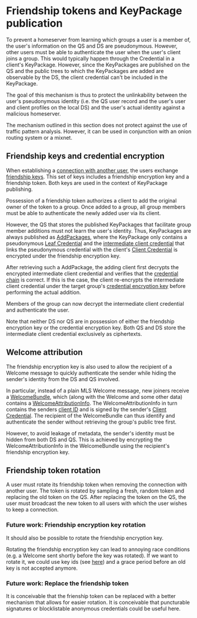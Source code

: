 # Friendship tokens and KeyPackage publication

To prevent a homeserver from learning which groups a user is a member of, the user's information on the QS and DS are pseudonymous. However, other users must be able to authenticate the user when the user's client joins a group. This would typically happen through the Credential in a client's KeyPackage. However, since the KeyPackages are published on the QS and the public trees to which the KeyPackages are added are observable by the DS, the client credential can't be included in the KeyPackage.

The goal of this mechanism is thus to protect the unlinkability between the user's pseudonymous identity (i.e. the QS user record and the user's user and client profiles on the local DS) and the user's actual identity against a malicious homeserver.

The mechanism outlined in this section does not protect against the use of traffic pattern analysis. However, it can be used in conjunction with an onion routing system or a mixnet.

## Friendship keys and credential encryption

When establishing a [connection with another user](../authentication_service/connection_establishment.md), the users exchange [friendship keys](../glossary.md#friendship-keys). This set of keys includes a friendship encryption key and a friendship token. Both keys are used in the context of KeyPackage publishing.

Possession of a friendship token authorizes a client to add the original owner of the token to a group. Once added to a group, all group members must be able to authenticate the newly added user via its client.

However, the QS that stores the published KeyPackages that facilitate group member additions must not learn the user's identity. Thus, KeyPackages are always published as [AddPackages](../glossary.md#addpackage), where the KeyPackage only contains a pseudonymous [Leaf Credential](../authentication_service/credentials.md#leaf-credentials) and the [intermediate client credential](../authentication_service/credentials.md#intermediate-client-credentials) that links the pseudonymous credential with the client's [Client Credential](../authentication_service/credentials.md#client-credentials) is encrypted under the friendship encryption key.

After retrieving such a AddPackage, the adding client first decrypts the encrypted intermediate client credential and verifies that the [credential chain](../glossary.md#client-credential-chain) is correct. If this is the case, the client re-encrypts the intermediate client credential under the target group's [credential encryption key](../delivery_service/group_state_encryption.md) before performing the actual addition.

Members of the group can now decrypt the intermediate client credential and authenticate the user.

Note that neither DS nor QS are in possession of either the friendship encryption key or the credential encryption key. Both QS and DS store the intermediate client credential exclusively as ciphertexts.

## Welcome attribution

The friendship encryption key is also used to allow the recipient of a Welcome message to quickly authenticate the sender while hiding the sender's identity from the DS and QS involved.

In particular, instead of a plain MLS Welcome message, new joiners receive a [WelcomeBundle](../glossary.md#welcomebundle), which (along with the Welcome and some other data) contains a [WelcomeAttributionInfo](../glossary.md#welcome-attribution-info). The WelcomeAttributionInfo in turn contains the senders [client ID](../glossary.md#client-id-cid) and is signed by the sender's [Client Credential](../authentication_service/credentials.md#client-credentials). The recipient of the WelcomeBundle can thus identify and authenticate the sender without retrieving the group's public tree first.

However, to avoid leakage of metadata, the sender's identity must be hidden from both DS and QS. This is achieved by encrypting the WelcomeAttributionInfo in the WelcomeBundle using the recipient's friendship encryption key.

## Friendship token rotation

A user must rotate its friendship token when removing the connection with another user. The token is rotated by sampling a fresh, random token and replacing the old token on the QS. After replacing the token on the QS, the user must broadcast the new token to all users with which the user wishes to keep a connection.

### Future work: Friendship encryption key rotation

It should also be possible to rotate the friendship encryption key.

Rotating the friendship encryption key can lead to annoying race conditions (e.g. a Welcome sent shortly before the key was rotated). If we want to rotate it, we could use key ids (see [here](./delivery_service/group_state_encryption.md)) and a grace period before an old key is not accepted anymore.

### Future work: Replace the friendship token

It is conceivable that the frienship token can be replaced with a better mechanism that allows for easier rotation. It is conceivable that puncturable signatures or blocklistable anonymous credentials could be useful here.
